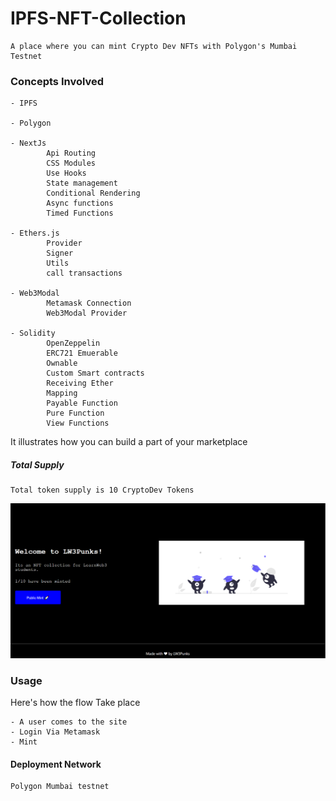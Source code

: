 # IPFS-NFT-Collection


    A place where you can mint Crypto Dev NFTs with Polygon's Mumbai Testnet

###  Concepts Involved
  
    - IPFS
    
    - Polygon
    
    - NextJs
            Api Routing
            CSS Modules
            Use Hooks
            State management
            Conditional Rendering
            Async functions
            Timed Functions
      
    - Ethers.js
            Provider
            Signer
            Utils
            call transactions
      
    - Web3Modal
            Metamask Connection
            Web3Modal Provider

    - Solidity    
            OpenZeppelin
            ERC721 Emuerable 
            Ownable
            Custom Smart contracts 
            Receiving Ether
            Mapping
            Payable Function
            Pure Function
            View Functions

    

It illustrates how you can build a part of your marketplace

##### Total Supply
    Total token supply is 10 CryptoDev Tokens
    
![Website Demo](./ipfs_nft.PNG "CryptoDev NFT Marketlpace with IPFS")

### Usage

Here's how the flow Take place

    - A user comes to the site
    - Login Via Metamask
    - Mint

#### Deployment Network
    Polygon Mumbai testnet
    
    
